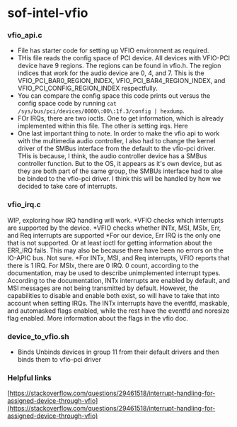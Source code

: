 # sof-intel-vfio

### vfio_api.c
* File has starter code for setting up VFIO environment as required.
* THis file reads the config space of PCI device. All devices with VFIO-PCI device have 9 regions. The regions can be found in vfio.h. The region indices that work for the audio device are 0, 4, and 7. This is the VFIO_PCI_BAR0_REGION_INDEX, VFIO_PCI_BAR4_REGION_INDEX, and VFIO_PCI_CONFIG_REGION_INDEX respectfully. 
* You can compare the config space this code prints out versus the config space code by running `cat /sys/bus/pci/devices/0000\:00\:1f.3/config | hexdump`. 
* FOr IRQs, there are two ioctls. One to get information, which is already implemented within this file. The other is setting irqs. Here 
* One last important thing to note. In order to make the vfio api to work with the multimedia audio controller, I also had to change the kernel driver of the SMBus interface from the default to the vfio-pci driver. THis is because, I think, the audio controller device has a SMBus controller function. But to the OS, it appears as it's own device, but as they are both part of the same group, the SMBUs interface had to alse be binded to the vfio-pci driver. I think this will be handled by how we decided to take care of interrupts. 

### vfio_irq.c
WIP, exploring how IRQ handling will work.
*VFIO checks which interrupts are supported by the device.
*VFIO checks whether INTx, MSI, MSIx, Err, and Req interrupts are supported
*For our device, Err IRQ is the only one that is not supported. Or at least ioctl for getting information about the ERR_IRQ fails. This may also be because there have been no errors on the IO-APIC bus. Not sure.
*For INTx, MSI, and Req interrupts, VFIO reports that there is 1 IRQ. For MSIx, there are 0 IRQ. 0 count, according to the documentation, may be used to describe unimplemented interrupt types. According to the documentation, INTx interrupts are enabled by default, and MSI messages are not being transmitted by default. However, the capabilities to disable and enable both exist, so will have to take that into account when setting IRQs. The INTx interrupts have the eventfd, maskable, and automasked flags enabled, while the rest have the eventfd and noresize flag enabled. More information about the flags in the vfio doc. 

### device_to_vfio.sh
* Binds Unbinds devices in group 11 from their default drivers and then binds them to vfio-pci driver


### Helpful links
[https://stackoverflow.com/questions/29461518/interrupt-handling-for-assigned-device-through-vfio](https://stackoverflow.com/questions/29461518/interrupt-handling-for-assigned-device-through-vfio)